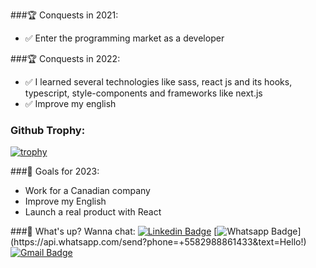 <!--
**ArchimedesRocha/ArchimedesRocha** is a ✨ _special_ ✨ repository because its `README.md` (this file) appears on your GitHub profile.
-->

###:trophy: Conquests in 2021:
* :white_check_mark: Enter the programming market as a developer

###:trophy: Conquests in 2022:
* :white_check_mark: I learned several technologies like sass, react js and its hooks, typescript, style-components and frameworks like next.js
* :white_check_mark: Improve my english

### Github Trophy:
[![trophy](https://github-profile-trophy.vercel.app/?username=ArchimedesRocha)](https://github.com/ArchimedesRocha/github-profile-trophy)

###:hocho:  Goals for 2023:
* Work for a Canadian company
* Improve my English
* Launch a real product with React

###:speech_balloon: What's up? Wanna chat:
[![Linkedin Badge](https://img.shields.io/badge/-LinkedIn-blue?style=flat-square&logo=Linkedin&logoColor=white&link=https://www.linkedin.com/in/archimedes-rocha-81334827/)](https://www.linkedin.com/in/archimedes-rocha-81334827/)
[![Whatsapp Badge](https://img.shields.io/badge/-Whatsapp-4CA143?style=flat-square&labelColor=4CA143&logo=whatsapp&logoColor=white&link=https://api.whatsapp.com/send?phone=+5582988861433&text=Hello!)](https://api.whatsapp.com/send?phone=+5582988861433&text=Hello!)
[![Gmail Badge](https://img.shields.io/badge/-Gmail-c14438?style=flat-square&logo=Gmail&logoColor=white&link=mailto:dev.archimedesrocha@gmail.com)](mailto:dev.archimedesrocha@gmail.com)
